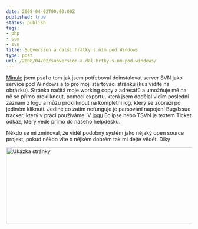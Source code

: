 ```yaml
---
date: 2008-04-02T00:00:00Z
published: true
status: publish
tags:
- php
- scm
- svn
title: Subversion a další hrátky s ním pod Windows
type: post
url: /2008/04/02/subversion-a-dal-hrtky-s-nm-pod-windows/
---
```


<a href="https://blog.prskavec.net/?p=45">Minule</a> jsem psal o tom jak jsem potřeboval doinstalovat server SVN jako service pod Windows a to pro moji startovací stránku (kus vidíte na obrázku). Stránka načítá moje working copy z adresářů a umožňuje mě na ně se přímo prokliknout, pomocí exportu, která jsem dodělal vidím poslední záznam z logu a můžu prokliknout na kompletní log, který se zobrazí po jediném kliknutí. Jediné co zatím nefunguje je parsování napojení Bug/Issue tracker, který v práci používáme. V <a href="https://www.kubale-computer.cz/grafika.html">logu</a> Eclipse nebo TSVN je textem Ticket odkaz, který vede přímo do našeho helpdesku.

Někdo se mi zmiňoval, že viděl podobný systém jako nějaký open source projekt, pokud někdo víte o nějkém dobrém tak mi dejte vědět. Díky

<img style="border-right: 0px;border-top: 0px;border-left: 0px;border-bottom: 0px" src="https://blog.prskavec.net/wp-content/uploads/2008/04/image.png" border="0" alt="Ukázka stránky" width="508" height="206" />
